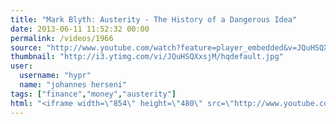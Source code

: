 ```yaml
---
title: "Mark Blyth: Austerity - The History of a Dangerous Idea"
date: 2013-06-11 11:52:32 00:00
permalink: /videos/1966
source: "http://www.youtube.com/watch?feature=player_embedded&v=JQuHSQXxsjM#!"
thumbnail: "http://i3.ytimg.com/vi/JQuHSQXxsjM/hqdefault.jpg"
user:
  username: "hypr"
  name: "johannes herseni"
tags: ["finance","money","austerity"]
html: "<iframe width=\"854\" height=\"480\" src=\"http://www.youtube.com/embed/JQuHSQXxsjM?wmode=transparent&feature=oembed\" frameborder=\"0\" allowfullscreen></iframe>"
---
```


